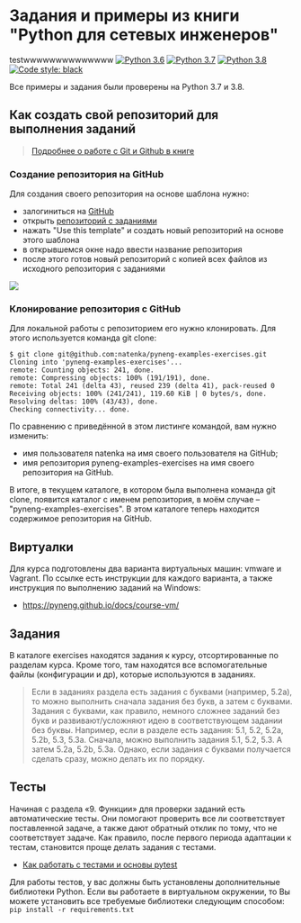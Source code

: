 # Задания и примеры из книги "Python для сетевых инженеров"
testwwwwwwwwwwwwww
[![Python 3.6](https://img.shields.io/badge/python-3.6-blue.svg)](https://www.python.org/downloads/release/python-360/) [![Python 3.7](https://img.shields.io/badge/python-3.7-blue.svg)](https://www.python.org/downloads/release/python-370/) [![Python 3.8](https://img.shields.io/badge/python-3.8-blue.svg)](https://www.python.org/downloads/release/python-380/) [![Code style: black](https://img.shields.io/badge/code%20style-black-000000.svg)](https://github.com/psf/black)

Все примеры и задания были проверены на Python 3.7 и 3.8.

## Как создать свой репозиторий для выполнения заданий

> [Подробнее о работе с Git и Github в книге](https://pyneng.readthedocs.io/ru/latest/book/02_git_github/index.html)

### Создание репозитория на GitHub

Для создания своего репозитория на основе шаблона нужно:

-  залогиниться на [GitHub](https://github.com/)
-  открыть [репозиторий с заданиями](https://github.com/natenka/pyneng-examples-exercises)
-  нажать "Use this template" и создать новый репозиторий на основе этого шаблона
-  в открывшемся окне надо ввести название репозитория
-  после этого готов новый репозиторий с копией всех файлов из исходного репозитория с заданиями

![](https://raw.githubusercontent.com/natenka/PyNEng/master/images/git/github_use_template.png)

### Клонирование репозитория с GitHub

Для локальной работы с репозиторием его нужно клонировать.
Для этого используется команда git clone:

```
$ git clone git@github.com:natenka/pyneng-examples-exercises.git
Cloning into 'pyneng-examples-exercises'...
remote: Counting objects: 241, done.
remote: Compressing objects: 100% (191/191), done.
remote: Total 241 (delta 43), reused 239 (delta 41), pack-reused 0
Receiving objects: 100% (241/241), 119.60 KiB | 0 bytes/s, done.
Resolving deltas: 100% (43/43), done.
Checking connectivity... done.
```

По сравнению с приведённой в этом листинге командой, вам нужно изменить:

-  имя пользователя natenka на имя своего пользователя на GitHub;
-  имя репозитория pyneng-examples-exercises на имя своего
   репозитория на GitHub.

В итоге, в текущем каталоге, в котором была выполнена команда git clone,
появится каталог с именем репозитория, в моём случае –
"pyneng-examples-exercises". В этом каталоге теперь находится
содержимое репозитория на GitHub.

## Виртуалки

Для курса подготовлены два варианта виртуальных машин: vmware и Vagrant.
По ссылке есть инструкции для каждого варианта, а также инструкция по выполнению заданий на Windows:

* https://pyneng.github.io/docs/course-vm/


## Задания

В каталоге exercises находятся задания к курсу, отсортированные по разделам курса.
Кроме того, там находятся все вспомогательные файлы (конфигурации и др), которые используются в заданиях.

> Если в заданиях раздела есть задания с буквами (например, 5.2a), то можно выполнить сначала задания без букв, а затем с буквами. Задания с буквами, как правило, немного сложнее заданий без букв и развивают/усложняют идею в соответствующем задании без буквы.
> Например, если в разделе есть задания: 5.1, 5.2, 5.2a, 5.2b, 5.3, 5.3a.
> Сначала, можно выполнить задания 5.1, 5.2, 5.3. А затем 5.2a, 5.2b, 5.3a.
> Однако, если задания с буквами получается сделать сразу, можно делать их по порядку.

## Тесты

Начиная с раздела «9. Функции» для проверки заданий есть автоматические тесты. 
Они помогают проверить все ли соответствует поставленной задаче, а также дают обратный отклик по тому, 
что не соответствует задаче. Как правило, после первого периода адаптации к тестам, становится проще делать задания с тестами.

* [Как работать с тестами и основы pytest](https://pyneng.readthedocs.io/ru/latest/book/additional_info/pytest.html)

Для работы тестов, у вас должны быть установлены дополнительные библиотеки Python.
Если вы работаете в виртуальном окружении, то Вы можете установить все требуемые библиотеки следующим способом:  
`pip install -r requirements.txt`
